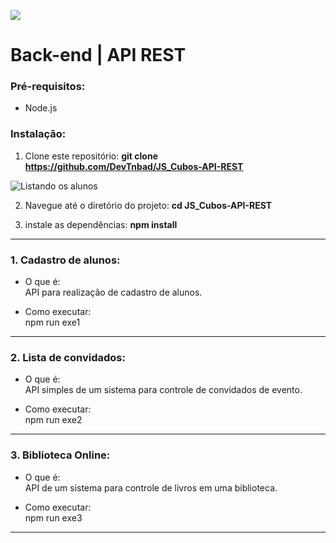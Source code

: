 ![](https://i.imgur.com/xG74tOh.png)

# Back-end | API REST

### Pré-requisitos:
- Node.js

### Instalação:
1. Clone este repositório:
**git clone https://github.com/DevTnbad/JS_Cubos-API-REST**


![Listando os alunos](URL_da_Imagem)

2. Navegue até o diretório do projeto: 
**cd JS_Cubos-API-REST**

3. instale as dependências:
**npm install**
---
### 1. Cadastro de alunos:

- O que é: 
<br>API para realização de cadastro de alunos.


- Como executar:
<br> npm run exe1

<hr>

### 2. Lista de convidados:

- O que é: 
<br>API simples de um sistema para controle de convidados de evento.


- Como executar: 
<br> npm run exe2


---
### 3. Biblioteca Online:

- O que é: 
<br>API de um sistema para controle de livros em uma biblioteca.


- Como executar: 
<br> npm run exe3


---
